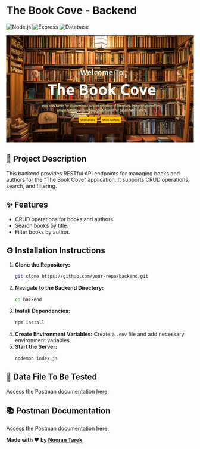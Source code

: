 # The Book Cove - Backend

![Node.js](https://img.shields.io/badge/Node.js-18.x-brightgreen?style=flat-square)
![Express](https://img.shields.io/badge/Express-4.x-blue?style=flat-square)
![Database](https://img.shields.io/badge/Database-MongoDB-green?style=flat-square)

![Backend Diagram](book_cove.png)

## 📄 Project Description
This backend provides RESTful API endpoints for managing books and authors for the "The Book Cove" application. It supports CRUD operations, search, and filtering.

## ✨ Features
- CRUD operations for books and authors.
- Search books by title.
- Filter books by author.

## ⚙️ Installation Instructions
1. **Clone the Repository:**
   ```bash
   git clone https://github.com/your-repo/backend.git
   ```
2. **Navigate to the Backend Directory:**
   ```bash
   cd backend
   ```
3. **Install Dependencies:**
   ```bash
   npm install
   ```
4. **Create Environment Variables:**
   Create a `.env` file and add necessary environment variables.
5. **Start the Server:**
   ```bash
   nodemon index.js
   ```

## 📄 Data File To Be Tested
Access the Postman documentation [here](LINK_TO_POSTMAN_DOC).

## 📚 Postman Documentation
Access the Postman documentation [here](LINK_TO_POSTMAN_DOC).

**Made with ❤️ by [Nooran Tarek](https://github.com/NooranTarek)**
